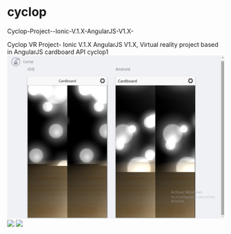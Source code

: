 # cyclop
Cyclop-Project--Ionic-V.1.X-AngularJS-V1.X-

Cyclop VR Project- Ionic V.1.X AngularJS V1.X, Virtual reality project based in AngularJS cardboard API
cyclop1
![](CyclopCardBoard2.png)
![](cyclop1.jpg)
![](cyclop2.jpg)
